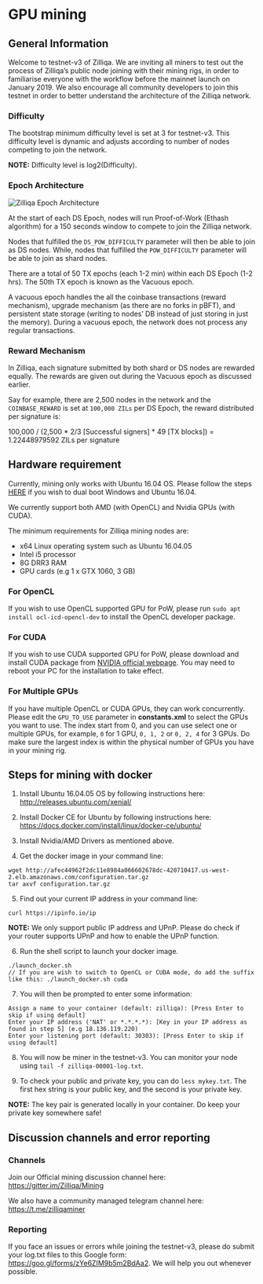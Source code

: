 # GPU mining

## General Information
Welcome to testnet-v3 of Zilliqa. We are inviting all miners to test out the process of Zilliqa’s public node joining with their mining rigs, in order to familiarise everyone with the workflow before the mainnet launch on January 2019. We also encourage all community developers to join this testnet in order to better understand the architecture of the Zilliqa network.

### Difficulty
The bootstrap minimum difficulty level is set at 3 for testnet-v3. This difficulty level is dynamic and adjusts according to number of nodes competing to join the network.

**NOTE:** Difficulty level is log2(Difficulty).

### Epoch Architecture
![Zilliqa Epoch Architecture](https://i.ibb.co/hgY1j3r/Screenshot-2018-11-28-16-29-39.png)

At the start of each DS Epoch, nodes will run Proof-of-Work (Ethash algorithm) for a 150 seconds window to compete to join the Zilliqa network.

Nodes that fulfilled the `DS_POW_DIFFICULTY` parameter will then be able to join as DS nodes.
While, nodes that fulfilled the `POW_DIFFICULTY` parameter will be able to join as shard nodes.

There are a total of 50 TX epochs (each 1-2 min) within each DS Epoch (1-2 hrs). The 50th TX epoch is known as the Vacuous epoch.

A vacuous epoch handles the all the coinbase transactions (reward mechanism), upgrade mechanism (as there are no forks in pBFT), and persistent state storage (writing to nodes’ DB instead of just storing in just the memory). During a vacuous epoch, the network does not process any regular transactions.

### Reward Mechanism
In Zilliqa, each signature submitted by both shard or DS nodes are rewarded equally. The rewards are given out during the Vacuous epoch as discussed earlier.

Say for example, there are 2,500 nodes in the network and the `COINBASE_REWARD` is set at `100,000 ZILs` per DS Epoch, the reward distributed per signature is:

100,000 / (2,500 * 2/3 [Successful signers] * 49 [TX blocks]) = 1.22448979592 ZILs per signature

## Hardware requirement
Currently, mining only works with Ubuntu 16.04 OS. Please follow the steps [HERE](https://itsfoss.com/install-ubuntu-1404-dual-boot-mode-windows-8-81-uefi/) if you wish to dual boot Windows and Ubuntu 16.04.

We currently support both AMD (with OpenCL) and Nvidia GPUs (with CUDA).

The minimum requirements for Zilliqa mining nodes are:
* x64 Linux operating system such as Ubuntu 16.04.05
* Intel i5 processor
* 8G DRR3 RAM
* GPU cards (e.g 1 x GTX 1060, 3 GB)


### For OpenCL

If you wish to use OpenCL supported GPU for PoW, please run `sudo apt install ocl-icd-opencl-dev` to install the OpenCL developer package.

### For CUDA

If you wish to use CUDA supported GPU for PoW, please download and install CUDA package from [NVIDIA official webpage](https://developer.nvidia.com/cuda-downloads). You may need to reboot your PC for the installation to take effect. 

### For Multiple GPUs

If you have multiple OpenCL or CUDA GPUs, they can work concurrently. Please edit the `GPU_TO_USE` parameter in **constants.xml** to select the GPUs you want to use. The index start from 0, and you can use select one or multiple GPUs, for example, `0` for 1 GPU, `0, 1, 2` or `0, 2, 4` for 3 GPUs. Do make sure the largest index is within the physical number of GPUs you have in your mining rig.

## Steps for mining with docker
1. Install Ubuntu 16.04.05 OS by following instructions here: http://releases.ubuntu.com/xenial/

2. Install Docker CE for Ubuntu by following instructions here: https://docs.docker.com/install/linux/docker-ce/ubuntu/

3. Install Nvidia/AMD Drivers as mentioned above.

4. Get the docker image in your command line:
```
wget http://afec44962f2dc11e8984a066602678dc-420710417.us-west-2.elb.amazonaws.com/configuration.tar.gz
tar axvf configuration.tar.gz
```

5. Find out your current IP address in your command line:
```
curl https://ipinfo.io/ip
```
   **NOTE:** We only support public IP address and UPnP. Please do check if your router supports UPnP and how to enable the UPnP function.

6. Run the shell script to launch your docker image.
```
./launch_docker.sh
// If you are wish to switch to OpenCL or CUDA mode, do add the suffix like this: ./launch_docker.sh cuda
```

7. You will then be prompted to enter some information:
```
Assign a name to your container (default: zilliqa): [Press Enter to skip if using default]
Enter your IP address ('NAT' or *.*.*.*): [Key in your IP address as found in step 5] (e.g 18.136.119.220)
Enter your listening port (default: 30303): [Press Enter to skip if using default]
```
8. You will now be miner in the testnet-v3. You can monitor your node using `tail -f zilliqa-00001-log.txt`.

9. To check your public and private key, you can do `less mykey.txt`. The first hex string is your public key, and the second is your private key.

**NOTE:** The key pair is generated locally in your container. Do keep your private key somewhere safe!

## Discussion channels and error reporting
### Channels
Join our Official mining discussion channel here: https://gitter.im/Zilliqa/Mining

We also have a community managed telegram channel here: https://t.me/zilliqaminer

### Reporting
If you face an issues or errors while joining the testnet-v3, please do submit your log.txt files to this Google form: https://goo.gl/forms/zYe6ZIM9b5m2BdAa2. We will help you out whenever possible.




